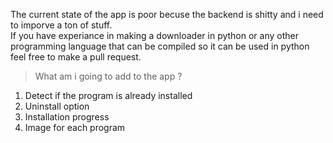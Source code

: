 
The current state of the app is poor becuse the backend is shitty and i need to imporve a ton of stuff.                         
If you have experiance in making a downloader in python or any other programming language that can be compiled so it can be                 used in python feel free to make a pull request.                                                                                          
                                                                                                                                                  
>What am i going to add to the app ?
1. Detect if the program is already installed
2. Uninstall option
3. Installation progress
4. Image for each program
